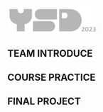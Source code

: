 <div>
  <img src="https://github.com/erkoww/YSD_img/blob/main/img/1ogo.png?raw=true" width="200"/>
</div>

<div class="sidebar">
  <h2 onclick="toggleSection('team')">TEAM INTRODUCE</h2>
  <div id="team" class="section">
    <ul>
      <li><a href="teamintro.md">Team Introduction</a></li>
      <li><a href="FYJ.md">Feng Yujuan ๑ᵒᯅᵒ๑</a></li>
      <li><a href="GKW.md">Guo Kewei| ᐕ)⁾⁾</a></li>
      <li><a href="LY.md">Lu Yue ⌓‿⌓</a></li>
      <li><a href="WSY.md">Wang Shuyi oi-io</a></li>
      <li><a href="ZKY.md">Zhao Kayu !_!</a></li>
    </ul>
  </div>

  <h2 onclick="toggleSection('course')">COURSE PRACTICE</h2>
  <div id="course" class="section">
    <ul>
      <li>
        <span onclick="toggleSubSection('project')">Project Management</span>
        <ul id="project" class="subsection">
          <li><a href="_webbuild.md">Web Page Construction</a></li>
        </ul>
      </li>
      <li>
        <span onclick="toggleSubSection('cad')">CAD</span>
        <ul id="cad" class="subsection">
          <li><a href="_fusion360.md">Fusion 360</a></li>
        </ul>
      </li>
      <li>
        <span onclick="toggleSubSection('arduino')">Arduino</span>
        <ul id="arduino" class="subsection">
          <li><a href="_arduino_basic.md">Arduino Basic</a></li>
          <li><a href="_arduino_input_output.md">Arduino Input & Output</a></li>
        </ul>
      </li>
      <li>
        <span onclick="toggleSubSection('printing')">3D Printing</span>
        <ul id="printing" class="subsection">
          <li><a href="_Banbu.md">Banbu</a></li>
        </ul>
      </li>
    </ul>
  </div>

  <h2 onclick="toggleSection('final')">FINAL PROJECT</h2>
  <div id="final" class="section">
    <ul>
      <li><a href="_concept.md">Initial Concept</a></li>
    </ul>
  </div>
</div>

<script>
  function toggleSection(sectionId) {
    const section = document.getElementById(sectionId);
    section.classList.toggle('active');
  }

  function toggleSubSection(subSectionId) {
    const subSection = document.getElementById(subSectionId);
    subSection.classList.toggle('active');
  }
</script>

<style>
  .section {
    display: none;
  }

  .section.active {
    display: block;
  }

  .subsection {
    display: none;
    padding-left: 20px;
  }

  .subsection.active {
    display: block;
  }
</style>
